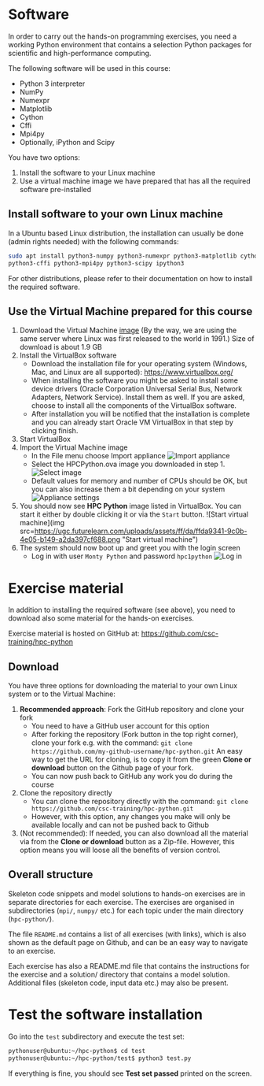 <!-- Title: Setting up the programming environment -->

<!-- Short description:

In this article we guide you through the installation of the software used in
this course and download the exercise material.

-->

# Software

In order to carry out the hands-on programming exercises, you need a working
Python environment that contains a selection Python packages for scientific
and high-performance computing.

The following software will be used in this course:

- Python 3 interpreter
- NumPy
- Numexpr
- Matplotlib
- Cython
- Cffi
- Mpi4py
- Optionally, iPython and Scipy

You have two options:

1. Install the software to your Linux machine
2. Use a virtual machine image we have prepared that has all the required
   software pre-installed


## Install software to your own Linux machine

In a Ubuntu based Linux distribution, the installation can usually be done
(admin rights needed) with the following commands:

~~~bash
sudo apt install python3-numpy python3-numexpr python3-matplotlib cython3
python3-cffi python3-mpi4py python3-scipy ipython3
~~~

For other distributions, please refer to their documentation on how to install
the required software.


## Use the Virtual Machine prepared for this course

1. Download the Virtual Machine
   [image](http://www.nic.funet.fi/pub/csc/courses/hpc-python/HPCPython.ova)
   (By the way, we are using the same server where Linux was first released to
   the world in 1991.)
   Size of download is about 1.9 GB
2. Install the VirtualBox software
     - Download the installation file for your operating system (Windows,
       Mac, and Linux are all supported): https://www.virtualbox.org/
     - When installing the software you might be asked to install some
       device drivers (Oracle Corporation Universal Serial Bus, Network
       Adapters, Network Service). Install them as well. If you are asked,
       choose to install all the components of the VirtualBox software.
     - After installation you will be notified that the installation is
       complete and you can already start Oracle VM VirtualBox in that step by
       clicking finish.
3. Start VirtualBox
4. Import the Virtual Machine image
     - In the File menu choose Import appliance
![Import appliance](https://ugc.futurelearn.com/uploads/assets/04/95/0495c4ee-4e02-48c8-a2ef-0f254f9a036c.png "Import appliance")
     - Select the HPCPython.ova image you downloaded in step 1.
![Select image](https://ugc.futurelearn.com/uploads/assets/49/8f/498f5176-7962-49ef-b21b-7f6d62c7633a.png "Select image")
     - Default values for memory and number of CPUs should be OK,
       but you can also increase them a bit depending on your system
![Appliance settings](https://ugc.futurelearn.com/uploads/assets/31/f5/31f573bd-9824-4a3d-8255-f87b655a4775.png "Appliance settings")
5. You should now see **HPC Python** image listed in VirtualBox. You can start
   it either by double clicking it or via the `Start` button.
![Start virtual machine](img src=https://ugc.futurelearn.com/uploads/assets/ff/da/ffda9341-9c0b-4e05-b149-a2da397cf688.png "Start virtual machine")
6. The system should now boot up and greet you with the login screen
     - Log in with user `Monty Python` and password `hpc1python`
![Log in](https://ugc.futurelearn.com/uploads/assets/68/93/68930db0-c0e0-4ed5-bb9e-105557b7e96e.png "Log in")


# Exercise material

In addition to installing the required software (see above), you need to
download also some material for the hands-on exercises.

Exercise material is hosted on GitHub at:
<https://github.com/csc-training/hpc-python>


## Download

You have three options for downloading the material to your own Linux system
or to the Virtual Machine:

1. **Recommended approach**: Fork the GitHub repository and clone your fork
     - You need to have a GitHub user account for this option
     - After forking the repository (Fork button in the top right corner),
       clone your fork e.g. with the command:
       `git clone https://github.com/my-github-username/hpc-python.git`
       An easy way to get the URL for cloning, is to copy it from the green
       **Clone or download** button on the Github page of your fork.
     - You can now push back to GitHub any work you do during the course
2. Clone the repository directly
     - You can clone the repository directly with the command:
       `git clone https://github.com/csc-training/hpc-python.git`
     - However, with this option, any changes you make will only be available
       locally and can not be pushed back to Github
3. (Not recommended): If needed, you can also download all the material via
   from the **Clone or download** button as a Zip-file. However, this option
   means you will loose all the benefits of version control.


## Overall structure

Skeleton code snippets and model solutions to hands-on exercises are in
separate directories for each exercise. The exercises are organised
in subdirectories (`mpi/`, `numpy/` etc.) for each topic under the main
directory (`hpc-python/`).

The file `README.md` contains a list of all exercises (with links), which is
also shown as the default page on Github, and can be an easy way to navigate
to an exercise.

Each exercise has also a README.md file that contains the instructions for the
exercise and a solution/ directory that contains a model solution. Additional
files (skeleton code, input data etc.) may also be present.


# Test the software installation

Go into the `test` subdirectory and execute the test set:

~~~bash
pythonuser@ubuntu:~/hpc-python$ cd test
pythonuser@ubuntu:~/hpc-python/test$ python3 test.py
~~~

If everything is fine, you should see **Test set passed** printed on the
screen.
